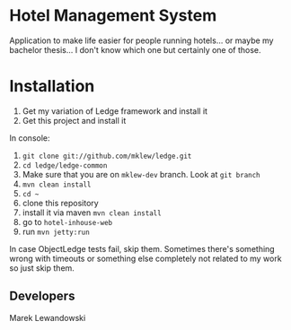 Hotel Management System
=======================
Application to make life easier for people running hotels... or maybe my bachelor thesis... I don't know which one but certainly one of those.

Installation
=============

1. Get my variation of Ledge framework and install it
2. Get this project and install it

In console:
 1. `git clone git://github.com/mklew/ledge.git`
 2. `cd ledge/ledge-common`
 3. Make sure that you are on `mklew-dev` branch. Look at `git branch`
 4. `mvn clean install`
 5. `cd ~`
 6. clone this repository
 7. install it via maven `mvn clean install`
 8. go to `hotel-inhouse-web`
 9. run `mvn jetty:run`

 In case ObjectLedge tests fail, skip them. Sometimes there's something wrong with timeouts or something else completely not related to my work so just skip them.

Developers
----------
Marek Lewandowski